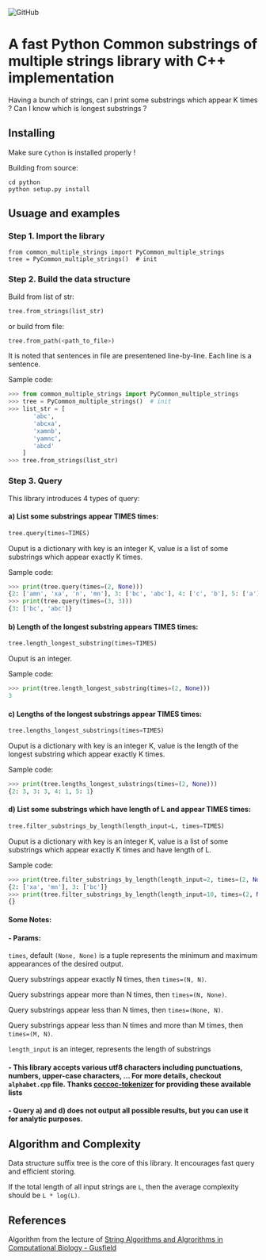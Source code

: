 ![GitHub](https://img.shields.io/badge/Python-3.x-blue.svg)

# A fast Python Common substrings of multiple strings library with C++ implementation

Having a bunch of strings, can I print some substrings which appear K times ? Can I know which is longest substrings ?


## Installing
Make sure `Cython` is installed properly !

Building from source:
```
cd python
python setup.py install
```

## Usuage and examples
### Step 1. Import the library

```
from common_multiple_strings import PyCommon_multiple_strings
tree = PyCommon_multiple_strings()  # init
```

### Step 2. Build the data structure
Build from list of str:
```python
tree.from_strings(list_str)
```

or build from file:
```python
tree.from_path(<path_to_file>)
```
It is noted that sentences in file are presentened line-by-line. Each line is a sentence.

Sample code:
```python
>>> from common_multiple_strings import PyCommon_multiple_strings
>>> tree = PyCommon_multiple_strings()  # init
>>> list_str = [
       'abc',
       'abcxa',
       'xamnb',
       'yamnc',
       'abcd'
    ]
>>> tree.from_strings(list_str)
```

### Step 3. Query

This library introduces 4 types of query:

#### a) List some substrings appear TIMES times:
```python
tree.query(times=TIMES)
```
Ouput is a dictionary with key is an integer K, value is a list of some substrings which appear exactly K times.

Sample code:
```python
>>> print(tree.query(times=(2, None)))
{2: ['amn', 'xa', 'n', 'mn'], 3: ['bc', 'abc'], 4: ['c', 'b'], 5: ['a']}
>>> print(tree.query(times=(3, 3)))
{3: ['bc', 'abc']}
```


#### b) Length of the longest substring appears TIMES times:
```python
tree.length_longest_substring(times=TIMES)
```
Ouput is an integer.

Sample code:
```python
>>> print(tree.length_longest_substring(times=(2, None)))
3
```

#### c) Lengths of the longest substrings appear TIMES times:
```python
tree.lengths_longest_substrings(times=TIMES)
```
Ouput is a dictionary with key is an integer K, value is the length of the longest substring which appear exactly K times.

Sample code:
```python
>>> print(tree.lengths_longest_substrings(times=(2, None)))
{2: 3, 3: 3, 4: 1, 5: 1}
```

#### d) List some substrings which have length of L and appear TIMES times:
```python
tree.filter_substrings_by_length(length_input=L, times=TIMES)
```
Ouput is a dictionary with key is an integer K, value is a list of some substrings which appear exactly K times and have length of L.

Sample code:
```python
>>> print(tree.filter_substrings_by_length(length_input=2, times=(2, None)))
{2: ['xa', 'mn'], 3: ['bc']}
>>> print(tree.filter_substrings_by_length(length_input=10, times=(2, None)))
{}
```

#### Some Notes: 
#### - Params:
`times`, default `(None, None)` is a tuple represents the minimum and maximum appearances of the desired output.

Query substrings appear exactly N times, then `times=(N, N)`.

Query substrings appear more than N times, then `times=(N, None)`.

Query substrings appear less than N times, then `times=(None, N)`.

Query substrings appear less than N times and more than M times, then `times=(M, N)`.

`length_input` is an integer, represents the length of substrings

#### - This library accepts various utf8 characters including punctuations, numbers, upper-case characters, ... For more details, checkout `alphabet.cpp` file. Thanks [coccoc-tokenizer](https://github.com/coccoc/coccoc-tokenizer/tree/master/dicts/vn_lang_tool) for providing these available lists 
#### - Query a) and d) does not output all possible results, but you can use it for analytic purposes.

## Algorithm and Complexity
Data structure suffix tree is the core of this library. It encourages fast query and efficient storing. 

If the total length of all input strings are `L`, then the average complexity should be `L * log(L)`.

## References

Algorithm from the lecture of [String Algorithms and Algrorithms in Computational Biology - Gusfield](https://web.cs.ucdavis.edu/~gusfield/cs224f09/commonsubstrings.pdf)

